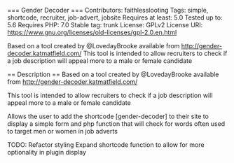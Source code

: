 === Gender Decoder ===
Contributors: faithlesslooting
Tags: simple, shortcode, recruiter, job-advert, jobsite
Requires at least: 5.0
Tested up to: 5.6
Requires PHP: 7.0
Stable tag: trunk
License: GPLv2
License URI: https://www.gnu.org/licenses/old-licenses/gpl-2.0.en.html

 Based on a tool created by @LovedayBrooke available from http://gender-decoder.katmatfield.com/
This tool is intended to allow recruiters to check if a job description will appeal more to a male or female candidate

== Description ==
 Based on a tool created by @LovedayBrooke available from http://gender-decoder.katmatfield.com/

This tool is intended to allow recruiters to check if a job description will appeal more to a male or female candidate

Allows the user to add the shortcode [gender-decoder] to their site to display a simple form and php function that will check for words often used to target men or women in job adverts


TODO:
  Refactor styling
  Expand shortcode function to allow for more optionality in plugin display
